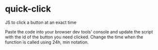 # quick-click
JS to click a button at an exact time

Paste the code into your browser dev tools' console and update the script with the id of the button you need clicked.
Change the time when the function is called using 24h, min notation.

